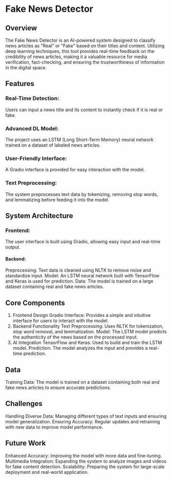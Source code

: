 # Fake News Detector
## Overview
The Fake News Detector is an AI-powered system designed to classify news articles as "Real" or "Fake" based on their titles and content. Utilizing deep learning techniques, this tool provides real-time feedback on the credibility of news articles, making it a valuable resource for media verification, fact-checking, and ensuring the trustworthiness of information in the digital space.

## Features
### Real-Time Detection: 
Users can input a news title and its content to instantly check if it is real or fake.
### Advanced DL Model: 
The project uses an LSTM (Long Short-Term Memory) neural network trained on a dataset of labeled news articles.
### User-Friendly Interface: 
A Gradio interface is provided for easy interaction with the model.
### Text Preprocessing:
The system preprocesses text data by tokenizing, removing stop words, and lemmatizing before feeding it into the model.
## System Architecture
### Frontend: 
The user interface is built using Gradio, allowing easy input and real-time output.
#### Backend:
Preprocessing: Text data is cleaned using NLTK to remove noise and standardize input.
Model: An LSTM neural network built with TensorFlow and Keras is used for prediction.
Data: The model is trained on a large dataset containing real and fake news articles.

## Core Components
1. Frontend Design
Gradio Interface: Provides a simple and intuitive interface for users to interact with the model.
2. Backend Functionality
Text Preprocessing: Uses NLTK for tokenization, stop word removal, and lemmatization.
Model: The LSTM model predicts the authenticity of the news based on the processed input.
3. AI Integration
TensorFlow and Keras: Used to build and train the LSTM model.
Prediction: The model analyzes the input and provides a real-time prediction.
## Data
Training Data: The model is trained on a dataset containing both real and fake news articles to ensure accurate predictions.
## Challenges
Handling Diverse Data: Managing different types of text inputs and ensuring model generalization.
Ensuring Accuracy: Regular updates and retraining with new data to improve model performance.
## Future Work
Enhanced Accuracy: Improving the model with more data and fine-tuning.
Multimedia Integration: Expanding the system to analyze images and videos for fake content detection.
Scalability: Preparing the system for large-scale deployment and real-world application.


